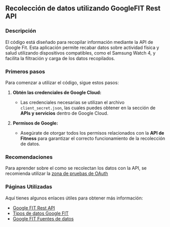 ## Recolección de datos utilizando GoogleFIT Rest API

### Descripción

El código está diseñado para recopilar información mediante la API de Google Fit. Esta aplicación permite recabar datos sobre actividad física y salud utilizando dispositivos compatibles, como el Samsung Watch 4, y facilita la filtración y carga de los datos recopilados.

### Primeros pasos

Para comenzar a utilizar el código, sigue estos pasos:

1. **Obtén las credenciales de Google Cloud:**
   - Las credenciales necesarias se utilizan el archivo `client_secret.json`, las cuales puedes obtener en la sección de **APIs y servicios** dentro de Google Cloud.

2. **Permisos de Google:**
   - Asegúrate de otorgar todos los permisos relacionados con la **API de Fitness** para garantizar el correcto funcionamiento de la recolección de datos.

### Recomendaciones
Para aprender sobre el como se recolectan los datos con la API, se recomienda utilizar la 
[zona de pruebas de OAuth](https://developers.google.com/oauthplayground/?hl=es-419)

### Páginas Utilizadas

Aquí tienes algunos enlaces útiles para obtener más información:

- [Google FIT Rest API](https://developers.google.com/fit/rest?hl=es-419)
- [Tipos de datos Google FIT](https://developers.google.com/fit/datatypes/aggregate?hl=es-419)
- [Google FIT Fuentes de datos](https://developers.google.com/fit/rest/v1/reference/users/dataSources/get?hl=es-419)


